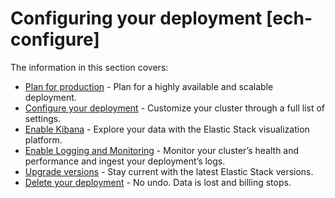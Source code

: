 # Configuring your deployment [ech-configure]

The information in this section covers:

* [Plan for production](../../../deploy-manage/production-guidance/plan-for-production-elastic-cloud.md) - Plan for a highly available and scalable deployment.
* [Configure your deployment](../../../deploy-manage/deploy/elastic-cloud/ech-configure-settings.md) - Customize your cluster through a full list of settings.
* [Enable Kibana](../../../deploy-manage/deploy/elastic-cloud/access-kibana.md) - Explore your data with the Elastic Stack visualization platform.
* [Enable Logging and Monitoring](../../../deploy-manage/monitor/stack-monitoring/elastic-cloud-stack-monitoring.md) - Monitor your cluster’s health and performance and ingest your deployment’s logs.
* [Upgrade versions](../../../deploy-manage/upgrade/deployment-or-cluster.md) - Stay current with the latest Elastic Stack versions.
* [Delete your deployment](../../../deploy-manage/uninstall/delete-a-cloud-deployment.md) - No undo. Data is lost and billing stops.

